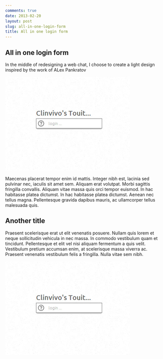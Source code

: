```yaml
---
comments: true
date: 2013-02-20
layout: post
slug: all-in-one-login-form
title: All in one login form
---
```


## All in one login form

In the middle of redesigning a web chat, I choose to create a light design inspired by the work of ALex Pankratov 

![Login form - initial state](/img/posts/2013-02-20-login-form_initial-state.jpg "Login form - initial state")

Maecenas placerat tempor enim id mattis. Integer nibh est, lacinia sed pulvinar nec, iaculis sit amet sem. Aliquam erat volutpat. Morbi sagittis fringilla convallis. Aliquam vitae massa quis orci tempor euismod. In hac habitasse platea dictumst. In hac habitasse platea dictumst. Aenean nec tellus magna. Pellentesque gravida dapibus mauris, ac ullamcorper tellus malesuada quis.

## Another title

Praesent scelerisque erat ut elit venenatis posuere. Nullam quis lorem et neque sollicitudin vehicula in nec massa. In commodo vestibulum quam et tincidunt. Pellentesque et elit vel nisi aliquam fermentum a quis velit. Vestibulum pretium accumsan enim, at scelerisque massa viverra ac. Praesent venenatis vestibulum felis a fringilla. Nulla vitae sem nibh. 

<div class=gif-player>
	<img class="gif-still gif-ctrl" src="/img/posts/2013-02-20-login-form_initial-state.jpg">
	<img class="gif-movie gif-ctrl"	gif="/img/posts/2013-02-20-login-form_animated.gif">
	<div class=gif-ctrl></div>
</div>